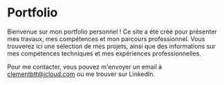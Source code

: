 # Portfolio 

Bienvenue sur mon portfolio personnel ! Ce site a été créé pour présenter mes travaux, mes compétences et mon parcours professionnel. Vous trouverez ici une sélection de mes projets, ainsi que des informations sur mes compétences techniques et mes expériences professionnelles.


Pour me contacter, vous pouvez m'envoyer un email à clementbtt@icloud.com ou me trouver sur LinkedIn.
